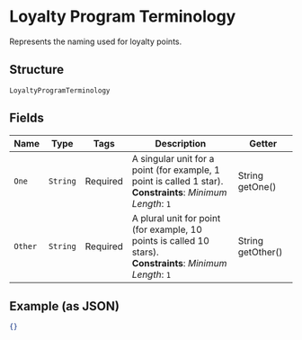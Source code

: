 
# Loyalty Program Terminology

Represents the naming used for loyalty points.

## Structure

`LoyaltyProgramTerminology`

## Fields

| Name | Type | Tags | Description | Getter |
|  --- | --- | --- | --- | --- |
| `One` | `String` | Required | A singular unit for a point (for example, 1 point is called 1 star).<br>**Constraints**: *Minimum Length*: `1` | String getOne() |
| `Other` | `String` | Required | A plural unit for point (for example, 10 points is called 10 stars).<br>**Constraints**: *Minimum Length*: `1` | String getOther() |

## Example (as JSON)

```json
{}
```

